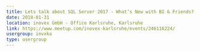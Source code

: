 ```yaml
---
title: Lets talk about SQL Server 2017 - What‘s New with BI & Friends?
date: 2018-01-31
location: inovex GmbH - Office Karlsruhe, Karlsruhe
link: https://www.meetup.com/inovex-karlsruhe/events/246116224/
usergroup: invxka
type: usergroup
---
```

